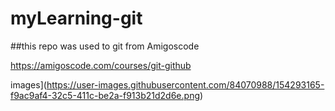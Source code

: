 # myLearning-git

##this repo was used to git from Amigoscode

https://amigoscode.com/courses/git-github

images](https://user-images.githubusercontent.com/84070988/154293165-f9ac9af4-32c5-411c-be2a-f913b21d2d6e.png)
